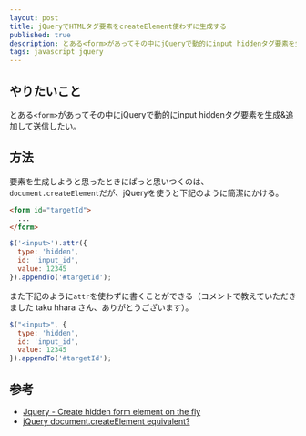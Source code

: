 ```yaml
---
layout: post
title: jQueryでHTMLタグ要素をcreateElement使わずに生成する
published: true
description: とある<form>があってその中にjQueryで動的にinput hiddenタグ要素を生成&追加して送信したい。要素を生成しようと思ったときにぱっと思いつくのは、document.createElementだが、jQueryを使うと簡潔にかける。
tags: javascript jquery
---
```


## やりたいこと

とある`<form>`があってその中にjQueryで動的にinput hiddenタグ要素を生成&追加して送信したい。

## 方法

要素を生成しようと思ったときにぱっと思いつくのは、`document.createElement`だが、jQueryを使うと下記のように簡潔にかける。

```html
<form id="targetId">
  ...
</form>
```

```js
$('<input>').attr({
  type: 'hidden',
  id: 'input_id',
  value: 12345
}).appendTo('#targetId');
```

また下記のように`attr`を使わずに書くことができる（コメントで教えていただきました taku hhara さん、ありがとうございます）。

```js
$("<input>", {
  type: 'hidden',
  id: 'input_id',
  value: 12345
}).appendTo('#targetId');
```

## 参考

- [Jquery - Create hidden form element on the fly](http://stackoverflow.com/questions/2408043/jquery-create-hidden-form-element-on-the-fly)
- [jQuery document.createElement equivalent?](http://stackoverflow.com/questions/268490/jquery-document-createelement-equivalent)
